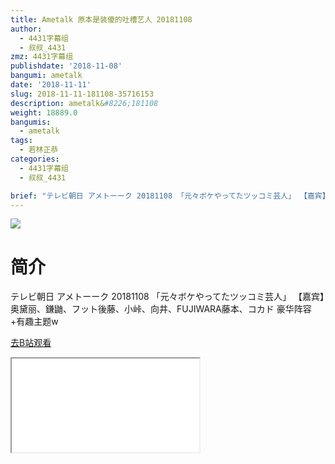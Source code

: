 ```yaml
---
title: Ametalk 原本是装傻的吐槽艺人 20181108
author:
  - 4431字幕组
  - 叔叔_4431
zmz: 4431字幕组
publishdate: '2018-11-08'
bangumi: ametalk
date: '2018-11-11'
slug: 2018-11-11-181108-35716153
description: ametalk&#8226;181108
weight: 18889.0
bangumis:
  - ametalk
tags:
  - 若林正恭
categories:
  - 4431字幕组
  - 叔叔_4431

brief: "テレビ朝日 アメトーーク 20181108 「元々ボケやってたツッコミ芸人」 【嘉宾】奥黛丽、鎌鼬、フット後藤、小峠、向井、FUJIWARA藤本、コカド 豪华阵容+有趣主题w"
---
```

![](https://i.imgur.com/JMwcUNt.jpg)
# 简介  
テレビ朝日 アメトーーク 20181108
「元々ボケやってたツッコミ芸人」
【嘉宾】奥黛丽、鎌鼬、フット後藤、小峠、向井、FUJIWARA藤本、コカド
豪华阵容+有趣主题w  

[去B站观看](https://www.bilibili.com/video/av35716153/)
<div class ="resp-container"><iframe class="testiframe" src="//player.bilibili.com/player.html?aid=35716153"", scrolling="no", allowfullscreen="true" > </iframe></div> 

